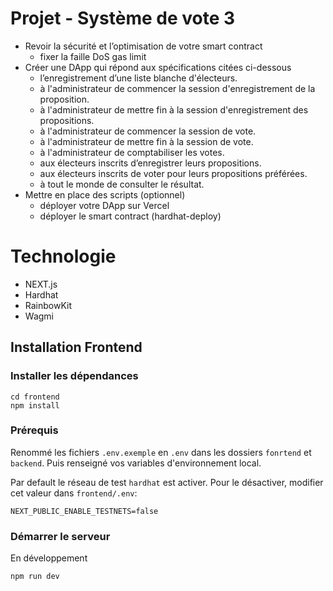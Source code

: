 # Projet - Système de vote 3

- Revoir la sécurité et l’optimisation de votre smart contract
  - fixer la faille DoS gas limit
- Créer une DApp qui répond aux spécifications citées ci-dessous 
  - l’enregistrement d’une liste blanche d'électeurs.
  - à l'administrateur de commencer la session d'enregistrement de la proposition.
  - à l'administrateur de mettre fin à la session d'enregistrement des propositions.
  - à l'administrateur de commencer la session de vote.
  - à l'administrateur de mettre fin à la session de vote.
  - à l'administrateur de comptabiliser les votes.
  - aux électeurs inscrits d’enregistrer leurs propositions.
  - aux électeurs inscrits de voter pour leurs propositions préférées.
  - à tout le monde de consulter le résultat.
- Mettre en place des scripts (optionnel)
  - déployer votre DApp sur Vercel
  - déployer le smart contract (hardhat-deploy) 

# Technologie 

- NEXT.js
- Hardhat
- RainbowKit
- Wagmi

## Installation Frontend

### Installer les dépendances

```shell
cd frontend
npm install
```

### Prérequis

Renommé les fichiers `.env.exemple` en `.env` dans les dossiers `fonrtend` et `backend`. Puis renseigné vos variables d'environnement local.

Par default le réseau de test `hardhat` est activer. Pour le désactiver, modifier cet valeur dans `frontend/.env`:
```shell
NEXT_PUBLIC_ENABLE_TESTNETS=false
```

### Démarrer le serveur
En développement

```shell
npm run dev
```

